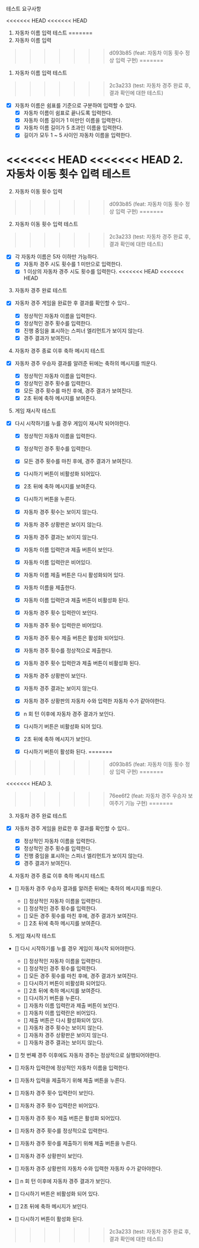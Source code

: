 테스트 요구사항

<<<<<<< HEAD
<<<<<<< HEAD
1. 자동차 이름 입력 테스트
=======
1. 자동차 이름 입력
>>>>>>> d093b85 (feat: 자동차 이동 횟수 정상 입력 구현)
=======
1. 자동차 이름 입력 테스트
>>>>>>> 2c3a233 (test: 자동차 경주 완료 후, 결과 확인에 대한 테스트)

- [x] 자동차 이름은 쉼표를 기준으로 구분하여 입력할 수 있다.
  - [x] 자동차 이름이 쉼표로 끝나도록 입력한다.
  - [x] 자동차 이름 길이가 1 미만인 이름을 입력한다.
  - [x] 자동차 이름 길이가 5 초과인 이름을 입력한다.
  - [x] 길이가 모두 1 ~ 5 사이인 자동차 이름을 입력한다.

<<<<<<< HEAD
<<<<<<< HEAD
2. 자동차 이동 횟수 입력 테스트
=======
2. 자동차 이동 횟수 입력
>>>>>>> d093b85 (feat: 자동차 이동 횟수 정상 입력 구현)
=======
2. 자동차 이동 횟수 입력 테스트
>>>>>>> 2c3a233 (test: 자동차 경주 완료 후, 결과 확인에 대한 테스트)

- [x] 각 자동차 이름은 5자 이하만 가능하다.
  - [x] 자동차 경주 시도 횟수를 1 미만으로 입력한다.
  - [x] 1 이상의 자동차 경주 시도 횟수를 입력한다.
<<<<<<< HEAD
<<<<<<< HEAD

3. 자동차 경주 완료 테스트

- [x] 자동차 경주 게임을 완료한 후 결과를 확인할 수 있다..

  - [x] 정상적인 자동차 이름을 입력한다.
  - [x] 정상적인 경주 횟수를 입력한다.
  - [x] 진행 중임을 표시하는 스피너 엘리먼트가 보이지 않는다.
  - [x] 경주 결과가 보여진다.

4. 자동차 경주 종료 이후 축하 메시지 테스트

- [x] 자동차 경주 우승자 결과를 알려준 뒤에는 축하의 메시지를 띄운다.

  - [x] 정상적인 자동차 이름을 입력한다.
  - [x] 정상적인 경주 횟수를 입력한다.
  - [x] 모든 경주 횟수를 마친 후에, 경주 결과가 보여진다.
  - [x] 2초 뒤에 축하 메시지를 보여준다.

5. 게임 재시작 테스트

- [x] 다시 시작하기를 누를 경우 게임이 재시작 되어야한다.

  - [x] 정상적인 자동차 이름을 입력한다.
  - [x] 정상적인 경주 횟수를 입력한다.
  - [x] 모든 경주 횟수를 마친 후에, 경주 결과가 보여진다.
  - [x] 다시하기 버튼이 비활성화 되어있다.
  - [x] 2초 뒤에 축하 메시지를 보여준다.
  - [x] 다시하기 버튼을 누른다.

  - [x] 자동차 경주 횟수는 보이지 않는다.
  - [x] 자동차 경주 상황판은 보이지 않는다.
  - [x] 자동차 경주 결과는 보이지 않는다.
  - [x] 자동차 이름 입력란과 제출 버튼이 보인다.
  - [x] 자동차 이름 입력란은 비어있다.
  - [x] 자동차 이름 제출 버튼은 다시 활성화되어 있다.
  - [x] 자동차 이름을 제출한다.
  - [x] 자동차 이름 입력란과 제출 버튼이 비활성화 된다.
  - [x] 자동차 경주 횟수 입력란이 보인다.
  - [x] 자동차 경주 횟수 입력란은 비어있다.
  - [x] 자동차 경주 횟수 제출 버튼은 활성화 되어있다.
  - [x] 자동차 경주 횟수를 정상적으로 제출한다.
  - [x] 자동차 경주 횟수 입력란과 제출 버튼이 비활성화 된다.
  - [x] 자동차 경주 상황판이 보인다.
  - [x] 자동차 경주 결과는 보이지 않는다.
  - [x] 자동차 경주 상황판의 자동차 수와 입력한 자동차 수가 같아야한다.
  - [x] n 회 턴 이후에 자동차 경주 결과가 보인다.
  - [x] 다시하기 버튼은 비활성화 되어 있다.
  - [x] 2초 뒤에 축하 메시지가 보인다.
  - [x] 다시하기 버튼이 활성화 된다.
=======
>>>>>>> d093b85 (feat: 자동차 이동 횟수 정상 입력 구현)
=======

<<<<<<< HEAD
3.
>>>>>>> 76ee6f2 (feat: 자동차 경주 우승자 보여주기 기능 구현)
=======
3. 자동차 경주 완료 테스트

- [x] 자동차 경주 게임을 완료한 후 결과를 확인할 수 있다..

  - [x] 정상적인 자동차 이름을 입력한다.
  - [x] 정상적인 경주 횟수를 입력한다.
  - [x] 진행 중임을 표시하는 스피너 엘리먼트가 보이지 않는다.
  - [x] 경주 결과가 보여진다.

4. 자동차 경주 종료 이후 축하 메시지 테스트

- [] 자동차 경주 우승자 결과를 알려준 뒤에는 축하의 메시지를 띄운다.

  - [] 정상적인 자동차 이름을 입력한다.
  - [] 정상적인 경주 횟수를 입력한다.
  - [] 모든 경주 횟수를 마친 후에, 경주 결과가 보여진다.
  - [] 2초 뒤에 축하 메시지를 보여준다.

5. 게임 재시작 테스트

- [] 다시 시작하기를 누를 경우 게임이 재시작 되어야한다.

  - [] 정상적인 자동차 이름을 입력한다.
  - [] 정상적인 경주 횟수를 입력한다.
  - [] 모든 경주 횟수를 마친 후에, 경주 결과가 보여진다.
  - [] 다시하기 버튼이 비활성화 되어있다.
  - [] 2초 뒤에 축하 메시지를 보여준다.
  - [] 다시하기 버튼을 누른다.
  - [] 자동차 이름 입력란과 제출 버튼이 보인다.
  - [] 자동차 이름 입력란은 비어있다.
  - [] 제출 버튼은 다시 활성화되어 있다.
  - [] 자동차 경주 횟수는 보이지 않는다.
  - [] 자동차 경주 상황판은 보이지 않는다.
  - [] 자동차 경주 결과는 보이지 않는다.

- [] 첫 번째 경주 이후에도 자동차 경주는 정상적으로 실행되어야한다.
- [] 자동차 입력란에 정상적인 자동차 이름을 입력한다.
- [] 자동차 입력을 제출하기 위해 제출 버튼을 누른다.
- [] 자동차 경주 횟수 입력란이 보인다.
- [] 자동차 경주 횟수 입력란은 비어있다.
- [] 자동차 경주 횟수 제출 버튼은 활성화 되어있다.
- [] 자동차 경주 횟수를 정상적으로 입력한다.
- [] 자동차 경주 횟수를 제출하기 위해 제출 버튼을 누른다.
- [] 자동차 경주 상황판이 보인다.
- [] 자동차 경주 상황판의 자동차 수와 입력한 자동차 수가 같아야한다.
- [] n 회 턴 이후에 자동차 경주 결과가 보인다.
- [] 다시하기 버튼은 비활성화 되어 있다.
- [] 2초 뒤에 축하 메시지가 보인다.
- [] 다시하기 버튼이 활성화 된다.
>>>>>>> 2c3a233 (test: 자동차 경주 완료 후, 결과 확인에 대한 테스트)
